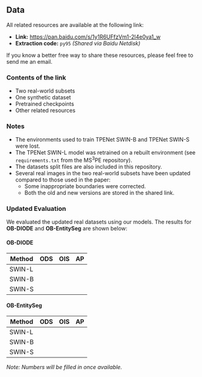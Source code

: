 

## Data

All related resources are available at the following link:

- **Link:** https://pan.baidu.com/s/1y1R6UFfzVm1-2l4e0ya1_w
- **Extraction code:** `py95`
   *(Shared via Baidu Netdisk)*

If you know a better free way to share these resources, please feel free to send me an email.

### Contents of the link

- Two real-world subsets
- One synthetic dataset
- Pretrained checkpoints
- Other related resources

### Notes

- The environments used to train TPENet SWIN-B and TPENet SWIN-S were lost.
- The TPENet SWIN-L model was retrained on a rebuilt environment (see `requirements.txt` from the MS<sup>3</sup>PE repository).
- The datasets split files are also included in this repository.
- Several real images in the two real-world subsets have been updated compared to those used in the paper:
  - Some inappropriate boundaries were corrected.
  - Both the old and new versions are stored in the shared link.

### Updated Evaluation

We evaluated the updated real datasets using our models. The results for **OB-DIODE** and **OB-EntitySeg** are shown below:

#### OB-DIODE

| Method | ODS  | OIS  | AP   |
| ------ | ---- | ---- | ---- |
| SWIN-L |      |      |      |
| SWIN-B |      |      |      |
| SWIN-S |      |      |      |

#### OB-EntitySeg

| Method | ODS  | OIS  | AP   |
| ------ | ---- | ---- | ---- |
| SWIN-L |      |      |      |
| SWIN-B |      |      |      |
| SWIN-S |      |      |      |

*Note: Numbers will be filled in once available.*

